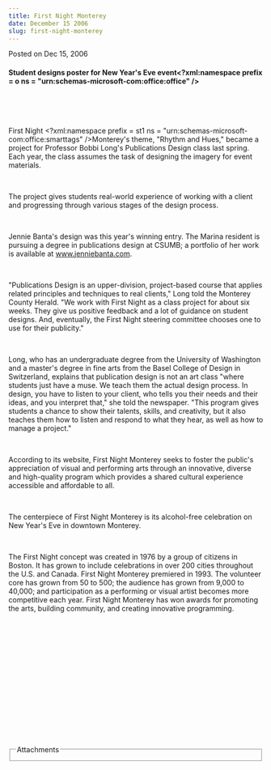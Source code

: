 ```yaml
---
title: First Night Monterey
date: December 15 2006
slug: first-night-monterey
---
```





<span class="date">Posted on Dec 15, 2006    </span>
<h4>Student designs poster for New Year&apos;s Eve
event&lt;?xml:namespace prefix = o ns =
&quot;urn:schemas-microsoft-com:office:office&quot; /&gt;</h4>
<p>&#xA0;</p>
<p>&#xA0;</p>
<p>First Night &lt;?xml:namespace prefix = st1 ns =
&quot;urn:schemas-microsoft-com:office:smarttags&quot; /&gt;Monterey&apos;s theme,
&quot;Rhythm and Hues,&quot; became a project for Professor Bobbi Long&apos;s
Publications Design class last spring. Each year, the class assumes
the task of designing the imagery for event materials.</p>
<p>&#xA0;</p>
<p>The project gives students real-world experience of working with
a client and progressing through various stages of the design
process.</p>
<p>&#xA0;</p>
<p>Jennie Banta&apos;s design was this year&apos;s winning entry. The Marina
resident is pursuing a degree in publications design at CSUMB; a
portfolio of her work is available at <a href="http://www.jenniebanta.com" title="www.jenniebanta.com">www.jenniebanta.com</a>.</p>
<p>&#xA0;</p>
<p>&quot;Publications Design is an upper-division, project-based course
that applies related principles and techniques to real clients,&quot;
Long told the Monterey County Herald. &quot;We work with First Night as
a class project for about six weeks. They give us positive feedback
and a lot of guidance on student designs. And, eventually, the
First Night steering committee chooses one to use for their
publicity.&quot;</p>
<p>&#xA0;</p>
<p>Long, who has an undergraduate degree from the University of
Washington and a master&apos;s degree in fine arts from the Basel
College of Design in Switzerland, explains that publication design
is not an art class &quot;where students just have a muse. We teach them
the actual design process. In design, you have to listen to your
client, who tells you their needs and their ideas, and you
interpret that,&quot; she told the newspaper. &quot;This program gives
students a chance to show their talents, skills, and creativity,
but it also teaches them how to listen and respond to what they
hear, as well as how to manage a project.&quot;</p>
<p>&#xA0;</p>
<p>According to its website, First Night Monterey seeks to foster
the public&apos;s appreciation of visual and performing arts through an
innovative, diverse and high-quality program which provides a
shared cultural experience accessible and affordable to all.</p>
<p>&#xA0;</p>
<p>The centerpiece of First Night Monterey is its alcohol-free
celebration on New Year&apos;s Eve in downtown Monterey.</p>
<p>&#xA0;</p>
<p>The First Night concept was created in 1976 by a group of
citizens in Boston. It has grown to include celebrations in over
200 cities throughout the U.S. and Canada. First Night Monterey
premiered in 1993. The volunteer core has grown from 50 to 500; the
audience has grown from 9,000 to 40,000; and participation as a
performing or visual artist becomes more competitive each year.
First Night Monterey has won awards for promoting the arts,
building community, and creating innovative programming.</p>
<p>&#xA0;</p>
<p>&#xA0;</p>
<p>&#xA0;</p>
<p>&#xA0;</p>
<p>&#xA0;</p>
<p>&#xA0;</p>
<p>&#xA0;</p>
<p>&#xA0;</p>
<fieldset class="fieldgroup group-attachments">
<legend>Attachments</legend>
<div class="field field-type-emvideo field-field-attach-video">
<div class="field-items">
<div class="field-item odd">
<div class="emvideo emvideo-video emvideo-"/>
</div>
</div>
</div>
</fieldset>





